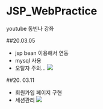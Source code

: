 # JSP_WebPractice

youtube 동빈나 강좌

##20.03.05 

- jsp bean 이용해서 연동
- mysql 사용
- 오탈자 주의...
![](https://i.imgur.com/EGbrSOZ.png)

##20. 03.11

- 회원가입 페이지 구현
- 세션관리
![](https://i.imgur.com/Eitf6VQ.png)
